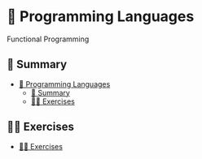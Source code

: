 # 👅 Programming Languages #

Functional Programming

## 📑 Summary ##

- [👅 Programming Languages](#-programming-languages)
  - [📑 Summary](#-summary)
  - [🏋🏾 Exercises](#-exercises)

## 🏋🏾 Exercises ##

- [🏋🏾 Exercises](exercises/)

